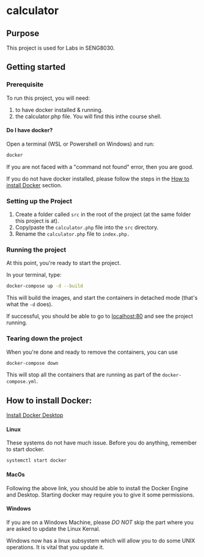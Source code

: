 # calculator

## Purpose

This project is used for Labs in SENG8030.

## Getting started

### Prerequisite

To run this project, you will need:

1. to have docker installed & running.
2. the calculator.php file.  You will find this inthe course shell.

#### Do I have docker?

Open a terminal (WSL or Powershell on Windows) and run:

```bash
docker
```

If you are not faced with a "command not found" error, then you are good.

If you do not have docker installed, please follow the steps in the [How to install Docker](#How-to-install-Docker:) section.

### Setting up the Project

1. Create a folder called `src` in the root of the project (at the same folder this project is at).
2. Copy/paste the `calculator.php` file into the `src` directory.
3. Rename the `calculator.php` file to `index.php.`

### Running the project

At this point, you're ready to start the project.

In your terminal, type:

```bash
docker-compose up -d --build
```

This will build the images, and start the containers in detached mode (that's what the `-d` does).

If successful, you should be able to go to [localhost:80](http://localhost:80) and see the project running.

### Tearing down the project

When you're done and ready to remove the containers, you can use

```bash
docker-compose down
```

This will stop all the containers that are running as part of the `docker-compose.yml`.

## How to install Docker:

[Install Docker Desktop](https://docs.docker.com/engine/install/)

#### Linux

These systems do not have much issue.  Before you do anything, remember to start docker.

```bash
systemctl start docker
```

#### MacOs

Following the above link, you should be able to install the Docker Engine and Desktop.  Starting docker may require you to give it some permissions.


#### Windows

If you are on a Windows Machine, please *DO NOT* skip the part where you are asked to update the Linux Kernal.

Windows now has a linux subsystem which will allow you to do some UNIX operations.  It is vital that you update it.
